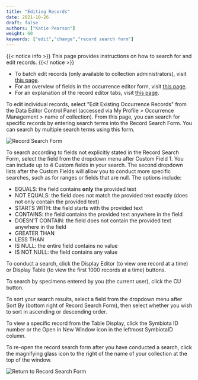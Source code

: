 ```yaml
---
title: "Editing Records"
date: 2021-10-26
draft: false
authors: ["Katie Pearson"]
weight: 60
keywords: ["edit","change","record search form"]
---
```


{{< notice info >}}
  This page provides instructions on how to search for and edit records.
{{</ notice >}}

* To batch edit records (only available to collection administrators), visit [this page](https://biokic.github.io/symbiota-docs/coll_manager/edit/batch/).
* For an overview of fields in the occurrence editor form, visit [this page](https://biokic.github.io/symbiota-docs/editor/edit/fields).
* For an explanation of the record editor tabs, visit [this page](https://biokic.github.io/symbiota-docs/editor/edit/tabs/).

To edit individual records, select "Edit Existing Occurrence Records" from the Data Editor Control Panel (accessed via My Profile > Occurrence Management > name of collection). From this page, you can search for specific records by entering search terms into the Record Search Form. You can search by multiple search terms using this form.

![Record Search Form](/symbiota-docs/images/recordsearchform.PNG)

To search according to fields not explicitly stated in the Record Search Form, select the field from the dropdown menu after Custom Field 1. You can include up to 4 Custom fields in your search. The second dropdown lists after the Custom Fields will allow you to conduct more specific searches, such as for ranges or fields that are null. The options include:
* EQUALS: the field contains **only** the provided text
* NOT EQUALS: the field does not match the provided text exactly (does not only contain the provided text)
* STARTS WITH: the field starts with the provided text
* CONTAINS: the field contains the provided text anywhere in the field
* DOESN'T CONTAIN: the field does not contain the provided text anywhere in the field
* GREATER THAN
* LESS THAN
* IS NULL: the entire field contains no value
* IS NOT NULL: the field contains any value

To conduct a search, click the Display Editor (to view one record at a time) or Display Table (to view the first 1000 records at a time) buttons.

To search by specimens entered by you (the current user), click the CU button.

To sort your search results, select a field from the dropdown menu after Sort By (bottom right of Record Search Form), then select whether you wish to sort in ascending or descending order.

To view a specific record from the Table Display, click the Symbiota ID number or the Open in New Window icon in the leftmost SymbiotaID column.

To re-open the record search form after you have conducted a search, click the magnifying glass icon to the right of the name of your collection at the top of the window.

![Return to Record Search Form](/symbiota-docs/images/returntorecordsearchform.PNG)
